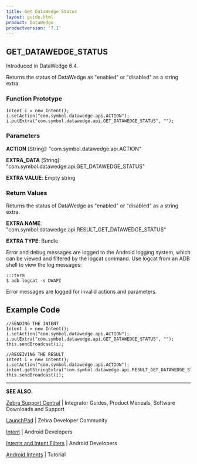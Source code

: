 ```yaml
---
title: Get DataWedge Status 
layout: guide.html
product: DataWedge
productversion: '7.1'
---
```


## GET_DATAWEDGE_STATUS 

Introduced in DataWedge 6.4.

Returns the status of DataWedge as "enabled" or "disabled" as a string extra.

### Function Prototype

	Intent i = new Intent();
	i.setAction("com.symbol.datawedge.api.ACTION");
	i.putExtra("com.symbol.datawedge.api.GET_DATAWEDGE_STATUS", "");

### Parameters

**ACTION** [String]: "com.symbol.datawedge.api.ACTION"

**EXTRA_DATA** [String]: "com.symbol.datawedge.api.GET_DATAWEDGE_STATUS"

**EXTRA VALUE**: Empty string
 

### Return Values
Returns the status of DataWedge as "enabled" or "disabled" as a string extra.

**EXTRA NAME**: "com.symbol.datawedge.api.RESULT_GET_DATAWEDGE_STATUS" 

**EXTRA TYPE**: Bundle

Error and debug messages are logged to the Android logging system, which can be viewed and filtered by the logcat command. Use logcat from an ADB shell to view the log messages:

	:::term
	$ adb logcat -s DWAPI

Error messages are logged for invalid actions and parameters.

## Example Code

	//SENDING THE INTENT
	Intent i = new Intent();
	i.setAction("com.symbol.datawedge.api.ACTION");
	i.putExtra("com.symbol.datawedge.api.GET_DATAWEDGE_STATUS", "");
	this.sendBroadcast(i);

	//RECEIVING THE RESULT
	Intent i = new Intent();
	i.setAction("com.symbol.datawedge.api.ACTION");
	intent.getStringExtra("com.symbol.datawedge.api.RESULT_GET_DATAWEDGE_STATUS");
	this.sendBroadcast(i);

<!--  suggested by Darryn instead of recieving section above. 
String EXTRA_RESULT_GET_DATAWEDGE_STATUS = "com.symbol.datawedge.api.RESULT_GET_DATAWEDGE_STATUS"; 
String datawedgeStatus = intent.getStringExtra(EXTRA_RESULT_GET_DATAWEDGE_STATUS);
-->

-----

**SEE ALSO**:

[Zebra Support Central](https://www.zebra.com/us/en/support-downloads.html) | Integrator Guides, Product Manuals, Software Downloads and Support

[LaunchPad](https://developer.zebra.com/welcome) | Zebra Developer Community

[Intent](https://developer.android.com/reference/android/content/Intent.html) | Android Developers

[Intents and Intent Filters](http://developer.android.com/guide/components/intents-filters.html) | Android Developers

[Android Intents](http://www.vogella.com/tutorials/AndroidIntent/article.html) | Tutorial
